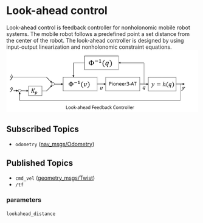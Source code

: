 # Look-ahead control

Look-ahead control is feedback controller for nonholonomic mobile robot systems. The 
mobile robot follows a predefined point a set distance from the center of the robot.
The look-ahead controller is designed by using input-output linearization and nonholonomic 
constraint equations.
![Look-Ahead Control](./diagram-lookahead_control.png)

## Subscribed Topics
* `odometry` ([nav_msgs/Odometry](http://docs.ros.org/kinetic/api/nav_msgs/html/msg/Odometry.html))

## Published Topics
* `cmd_vel` ([geometry_msgs/Twist](http://docs.ros.org/api/geometry_msgs/html/msg/Twist.html))  
* `/tf`  

### parameters
`lookahead_distance`

